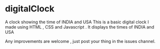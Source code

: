 # digitalClock
A clock showing the time of INDIA and USA
This is a basic digital clock I made using HTML , CSS and Javascript . It displays the times of INDIA and USA

Any improvements are welcome , just post your thing in the issues channel.
